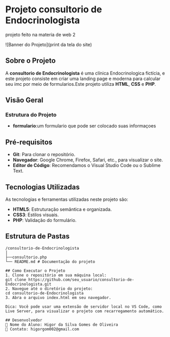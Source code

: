 # Projeto consultorio de Endocrinologista

projeto feito na materia de web 2

![Banner do
Projeto](print da tela do site)

## Sobre o Projeto

A **consultorio de Endocrinologista** é uma clínica Endocrinologica fictícia, e este
projeto consiste em criar uma landing page e moderna para
calcular seu imc por meio de formularios.Este projeto utiliza **HTML**, **CSS** e
**PHP**.

## Visão Geral

### Estrutura do Projeto

- **formulario**:um formulario que pode ser colocado suas informaçoes

## Pré-requisitos

- **Git**: Para clonar o repositório.
- **Navegador**: Google Chrome, Firefox, Safari, etc., para visualizar
  o site.
- **Editor de Código**: Recomendamos o Visual Studio Code ou o Sublime
  Text.

## Tecnologias Utilizadas

As tecnologias e ferramentas utilizadas neste projeto são:

- **HTML5**: Estruturação semântica e organizada.
- **CSS3**: Estilos visuais.
- **PHP**: Validação do formulário.

## Estrutura de Pastas

```plaintext
/consultorio-de-Endocrinologista
│
├──consultorio.php
└── README.md # Documentação do projeto

## Como Executar o Projeto
1. Clone o repositório em sua máquina local:
git clone https://github.com/seu_usuario/consultorio-de-Endocrinologista.git
2. Navegue até o diretório do projeto:
cd consultorio-de-Endocrinologista
3. Abra o arquivo index.html em seu navegador.

Dica: Você pode usar uma extensão de servidor local no VS Code, como
Live Server, para visualizar o projeto com recarregamento automático.

## Desenvolvedor
 Nome do Aluno: Higor da Silva Gomes de Oliveira 
 Contato: higorgom002@gmail.com
```
